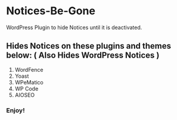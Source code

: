 # Notices-Be-Gone
WordPress Plugin to hide Notices until it is deactivated.

## Hides Notices on these plugins and themes below: ( Also Hides WordPress Notices )

1. WordFence
2. Yoast
3. WPeMatico
4. WP Code
5. AIOSEO

### Enjoy!